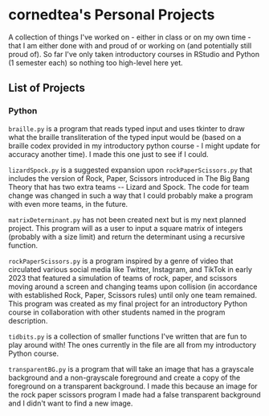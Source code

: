 # cornedtea's Personal Projects
A collection of things I've worked on - either in class or on my own time - that I am either done with and proud of or working on (and potentially still proud of). So far I've only taken introductory courses in RStudio and Python (1 semester each) so nothing too high-level here yet.

## List of Projects
### Python
`braille.py` is a program that reads typed input and uses tkinter to draw what the braille transliteration of the typed input would be (based on a braille codex provided in my introductory python course - I might update for accuracy another time). I made this one just to see if I could.

`lizardSpock.py` is a suggested expansion upon `rockPaperScissors.py` that includes the version of Rock, Paper, Scissors introduced in The Big Bang Theory that has two extra teams -- Lizard and Spock. The code for team change was changed in such a way that I could probably make a program with even more teams, in the future.

`matrixDeterminant.py` has not been created next but is my next planned project. This program will as a user to input a square matrix of integers (probably with a size limit) and return the determinant using a recursive function.

`rockPaperScissors.py` is a program inspired by a genre of video that circulated various social media like Twitter, Instagram, and TikTok in early 2023 that featured a simulation of teams of rock, paper, and scissors moving around a screen and changing teams upon collision (in accordance with established Rock, Paper, Scissors rules) until only one team remained. This program was created as my final project for an introductory Python course in collaboration with other students named in the program description.

`tidbits.py` is a collection of smaller functions I've written that are fun to play around with! The ones currently in the file are all from my introductory Python course.

`transparentBG.py` is a program that will take an image that has a grayscale background and a non-grayscale foreground and create a copy of the foreground on a transparent background. I made this because an image for the rock paper scissors program I made had a false transparent background and I didn't want to find a new image.

